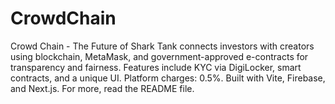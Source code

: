 # CrowdChain
Crowd Chain - The Future of Shark Tank connects investors with creators using blockchain, MetaMask, and government-approved e-contracts for transparency and fairness. Features include KYC via DigiLocker, smart contracts, and a unique UI. Platform charges: 0.5%. Built with Vite, Firebase, and Next.js. For more, read the README file.
